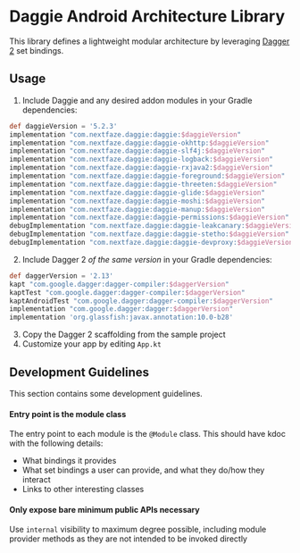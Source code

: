 # Daggie Android Architecture Library

This library defines a lightweight modular architecture by leveraging [Dagger 2][dagger2] set bindings.

## Usage

1. Include Daggie and any desired addon modules in your Gradle dependencies:

```groovy
def daggieVersion = '5.2.3'
implementation "com.nextfaze.daggie:daggie:$daggieVersion"
implementation "com.nextfaze.daggie:daggie-okhttp:$daggieVersion"
implementation "com.nextfaze.daggie:daggie-slf4j:$daggieVersion"
implementation "com.nextfaze.daggie:daggie-logback:$daggieVersion"
implementation "com.nextfaze.daggie:daggie-rxjava2:$daggieVersion"
implementation "com.nextfaze.daggie:daggie-foreground:$daggieVersion"
implementation "com.nextfaze.daggie:daggie-threeten:$daggieVersion"
implementation "com.nextfaze.daggie:daggie-glide:$daggieVersion"
implementation "com.nextfaze.daggie:daggie-moshi:$daggieVersion"
implementation "com.nextfaze.daggie:daggie-manup:$daggieVersion"
implementation "com.nextfaze.daggie:daggie-permissions:$daggieVersion"
debugImplementation "com.nextfaze.daggie:daggie-leakcanary:$daggieVersion"
debugImplementation "com.nextfaze.daggie:daggie-stetho:$daggieVersion"
debugImplementation "com.nextfaze.daggie:daggie-devproxy:$daggieVersion"
```

2. Include Dagger 2 _of the same version_ in your Gradle dependencies:

```groovy
def daggerVersion = '2.13'
kapt "com.google.dagger:dagger-compiler:$daggerVersion"
kaptTest "com.google.dagger:dagger-compiler:$daggerVersion"
kaptAndroidTest "com.google.dagger:dagger-compiler:$daggerVersion"
implementation "com.google.dagger:dagger:$daggerVersion"
implementation 'org.glassfish:javax.annotation:10.0-b28'
```

3. Copy the Dagger 2 scaffolding from the sample project
4. Customize your app by editing `App.kt`

## Development Guidelines

This section contains some development guidelines.

#### Entry point is the module class

The entry point to each module is the `@Module` class. This should have kdoc with the following details:
* What bindings it provides
* What set bindings a user can provide, and what they do/how they interact
* Links to other interesting classes

#### Only expose bare minimum public APIs necessary

Use `internal` visibility to maximum degree possible, including module provider methods as they are not intended to be 
invoked directly

 [dagger2]: https://google.github.io/dagger/
